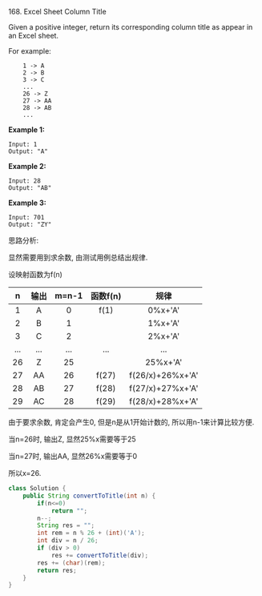 168. Excel Sheet Column Title

Given a positive integer, return its corresponding column title as appear in an Excel sheet.

For example:

```
    1 -> A
    2 -> B
    3 -> C
    ...
    26 -> Z
    27 -> AA
    28 -> AB 
    ...
```

**Example 1:**

```
Input: 1
Output: "A"
```

**Example 2:**

```
Input: 28
Output: "AB"
```

**Example 3:**

```
Input: 701
Output: "ZY"
```

思路分析:

显然需要用到求余数, 由测试用例总结出规律.

设映射函数为f(n)

|  n   | 输出 | m=n-1 | 函数f(n) |       规律       |
| :--: | :--: | :---: | :------: | :--------------: |
|  1   |  A   |   0   |   f(1)   |     0%x+'A'      |
|  2   |  B   |   1   |          |     1%x+'A'      |
|  3   |  C   |   2   |          |     2%x+'A'      |
| ...  | ...  |  ...  |   ...    |       ...        |
|  26  |  Z   |  25   |          |     25%x+'A'     |
|  27  |  AA  |  26   |  f(27)   | f(26/x)+26%x+'A' |
|  28  |  AB  |  27   |  f(28)   | f(27/x)+27%x+'A' |
|  29  |  AC  |  28   |  f(29)   | f(28/x)+28%x+'A' |

由于要求余数, 肯定会产生0, 但是n是从1开始计数的, 所以用n-1来计算比较方便.

当n=26时, 输出Z, 显然25%x需要等于25

当n=27时, 输出AA, 显然26%x需要等于0

所以x=26.

```java
class Solution {
    public String convertToTitle(int n) {
        if(n<=0)
            return "";
        n--;
        String res = "";
        int rem = n % 26 + (int)('A');
        int div = n / 26;
        if (div > 0)
            res += convertToTitle(div);
        res += (char)(rem);
        return res;
    }
}
```

